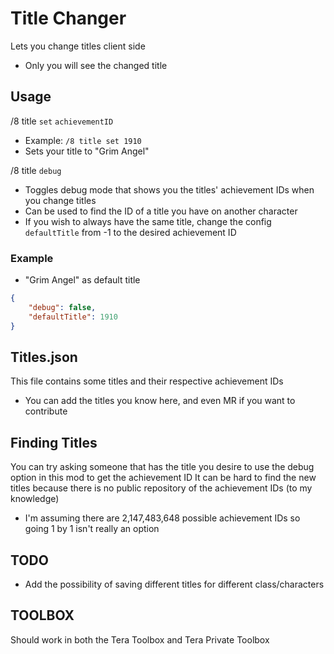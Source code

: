 # Title Changer
Lets you change titles client side
- Only you will see the changed title

## Usage
/8 title `set` `achievementID`
- Example: `/8 title set 1910`
- Sets your title to "Grim Angel"

/8 title `debug`
- Toggles debug mode that shows you the titles' achievement IDs when you change titles
- Can be used to find the ID of a title you have on another character
- If you wish to always have the same title, change the config `defaultTitle` from -1 to the desired achievement ID

### Example
- "Grim Angel" as default title
```json
{
    "debug": false,
    "defaultTitle": 1910
}
```

## Titles.json
This file contains some titles and their respective achievement IDs
- You can add the titles you know here, and even MR if you want to contribute

## Finding Titles
You can try asking someone that has the title you desire to use the debug option in this mod to get the achievement ID
It can be hard to find the new titles because there is no public repository of the achievement IDs (to my knowledge)
- I'm assuming there are 2,147,483,648 possible achievement IDs so going 1 by 1 isn't really an option

## TODO
- Add the possibility of saving different titles for different class/characters

## TOOLBOX
Should work in both the Tera Toolbox and Tera Private Toolbox